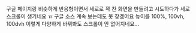 구글 페이지랑 비슷하게 반응형이면서
세로로 꽉 찬 화면을 만들려고 시도하다가
세로 스크롤이 생기네요 ㅠ
구글 소스 계속 보는데도 못 찾겠어요 
높이를 100%, 100vh, 100dvh 이렇게 다양하게 바꿔봐도
스크롤이 안 없어지네요... 
